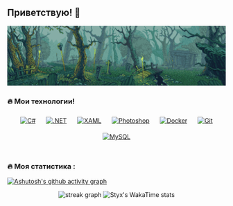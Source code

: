 ## Приветствую! 👋

<div align="center">
  <img src="https://github.com/TF-Styx/TF-Styx/blob/main/Images/forest.gif" alt="forest"/>
</div>

<h3 align="left">🔥   Мои технологии! </h3>
<div align="center">  
<a href="https://docs.microsoft.com/en-us/dotnet/csharp/" target="_blank"><img style="margin: 10px" src="https://profilinator.rishav.dev/skills-assets/csharp-original.svg" alt="C#" height="50" /></a>  
<a href="https://dotnet.microsoft.com/download/dotnet-framework" target="_blank"><img style="margin: 10px" src="https://profilinator.rishav.dev/skills-assets/dot-net-original-wordmark.svg" alt=".NET" height="50" /></a>  
<a href="https://docs.microsoft.com/en-us/dotnet/desktop/wpf/xaml/" target="_blank"><img style="margin: 10px" src="https://profilinator.rishav.dev/skills-assets/xaml.png" alt="XAML" height="50" /></a>  
<a href="https://www.adobe.com/in/products/photoshop.html" target="_blank"><img style="margin: 10px" src="https://profilinator.rishav.dev/skills-assets/photoshop-plain.svg" alt="Photoshop" height="50" /></a>  
<a href="https://www.docker.com/" target="_blank"><img style="margin: 10px" src="https://profilinator.rishav.dev/skills-assets/docker-original-wordmark.svg" alt="Docker" height="50" /></a>  
<a href="https://github.com/" target="_blank"><img style="margin: 10px" src="https://profilinator.rishav.dev/skills-assets/git-scm-icon.svg" alt="Git" height="50" /></a>  
<a href="https://www.mysql.com/" target="_blank"><img style="margin: 10px" src="https://profilinator.rishav.dev/skills-assets/mysql-original-wordmark.svg" alt="MySQL" height="50" /></a>  
</div>

<br/>
<h3 align="left">🔥   Моя статистика :</h3>

[![Ashutosh's github activity graph](https://github-readme-activity-graph.vercel.app/graph?username=tf-styx&theme=react-dark)](https://github.com/ashutosh00710/github-readme-activity-graph)

<div align="center">
  <img src="https://streak-stats.demolab.com?user=tf-styx&locale=en&mode=daily&theme=shadow-blue&hide_border=false&border_radius=5&order=3" height="220" alt="streak graph"  />
  <img src="https://github-readme-stats.vercel.app/api/wakatime?username=TFStyx&layout=compact&theme=github_dark&hide_border=true" alt="Styx's WakaTime stats"/>
</div>
